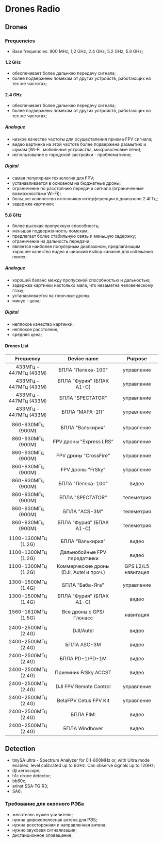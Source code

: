# Drones Radio

## Drones

### Frequencies

- Base frequencies: 900 MHz, 1,2 GHz, 2.4 GHz, 5.2 GHz, 5.8 GHz;

#### 1.2 GHz

- обеспечивает более дальнюю передачу сигнала;
- более подвержены помехам от других устройств, работающих на тех же частотах;

#### 2.4 GHz

- обеспечивает более дальнюю передачу сигнала;
- более подвержены помехам от других устройств, работающих на тех же частотах;

##### Analogue

- низкое качестве частоты для осуществления приема FPV сигнала;
- видео картинка на этой частоте более подвержена размытию и шумам (Wi-Fi, мобильные устройства, микроволновые печи);
- использование в городской застройки - проблематично;

##### Digital

- самая популярная технология для FPV; 
- устанавливается в основном на бюджетные дроны;
- ограничение по расстоянию передачи сигнала (ограниченные возможностями Wi-Fi); 
- большое количество источников интерференции в диапазоне 2.4ГГц;
- задержка картинки;

#### 5.8 GHz

- более высокая пропускную способность;
- меньшая подверженность помехам;
- предлагает более стабильную связь и меньшую задержку;
- ограничение на дальность передачи;
- является наиболее популярным диапазоном, предлагающим хорошее качество видео и широкий выбор каналов для избежания помех;

##### Analogue

- хороший баланс между пропускной способностью и дальностью; 
- задержка картинки настолько мала, что незаметна человеческому глазу; 
- устанавливается на гоночные дроны;
- минус - цена;

##### Digital

- неплохое качество картинки;
- неплохое расстояние;
- средняя цена;

#### Drones List

|     **Frequency**      |             **Device name**              |     **Purpose**     |
|:----------------------:|:----------------------------------------:|:-------------------:|
| 433МГц - 447МГц (433M) |            БПЛА "Лелека-100"             |     управление      |
| 433МГц - 447МГц (433M) |         БПЛА "Фурия" (БПАК А1-С)         |     управление      |
| 433МГц - 447МГц (433M) |             БПЛА "SPECTATOR"             |     управление      |
| 433МГц - 447МГц (433M) |              БПЛА "МАРА-2П"              |     управление      |
|                        |                                          |                     |
|   860-930МГц (900M)    |             БПЛА "Валькирия"             |     управление      |
|   860-930МГц (900M)    |         FPV дроны "Express LRS"          |     управление      |
|   860-930МГц (900M)    |          FPV дроны "CrossFire"           |     управление      |
|   860-930МГц (900M)    |            FPV дроны "FrSky"             |     управление      |
|   860-930МГц (900M)    |            БПЛА "Лелека-100"             |        видео        |
|   860-930МГц (900M)    |             БПЛА "SPECTATOR"             |     телеметрия      |
|   860-930МГц (900M)    |              БПЛА "ACS-3M"               |     телеметрия      |
|   860-930МГц (900M)    |         БПЛА "Фурия" (БПАК А1-С)         |     телеметрия      |
|                        |                                          |                     |
|  1100-1300МГц (1.2G)   |             БПЛА "Валькирия"             |        видео        |
|  1100-1300МГц (1.2G)   |       Дальнобойные FPV передатчики       |        видео        |
|  1100-1300МГц (1.2G)   | Коммерческие дроны (DJI, Autel и проч.)  | GPS L2/L5 навигация |
|                        |                                          |                     |
|  1300-1500МГц (1.4G)   |             БПЛА "Баба-Яга"              |     управление      |
|  1300-1500МГц (1.4G)   |         БПЛА "Фурия" (БПАК А1-С)         |        видео        |
|                        |                                          |                     |
|  1560-1610МГц (1.5G)   |         Все дроны с GPS/Глонасс          |      навигация      |
|                        |                                          |                     |
|  2400-2500МГц (2.4G)   |                DJI/Autel                 |        видео        |
|  2400-2500МГц (2.4G)   |               БПЛА ASC-3M                |        видео        |
|  2400-2500МГц (2.4G)   |             БПЛА PD-1/PD-1M              |        видео        |
|  2400-2500МГц (2.4G)   |           Приемник FrSky ACCST           |        видео        |
|  2400-2500МГц (2.4G)   |          DJI FPV Remote Control          |     управление      |
|  2400-2500МГц (2.4G)   |          BetaFPV Cetus FPV Kit           |     управление      |
|  2400-2500МГц (2.4G)   |                БПЛА FIMI                 |        видео        |
|  2400-2500МГц (2.4G)   |              БПЛА Windhover              |        видео        |

## Detection

- tinySA ultra - Spectrum Analyzer for 0.1-800MHz or, with Ultra mode enabled, level calibrated up to 6GHz. Can observe signals up to 12GHz;
- dji aeroscope;
- h1c drone detector;
- bb60c;
- arinst SSA-TG R3;
- SA6;

### Требование для окопного РЭБа

* желателнь нужен усилитель;
* нужна широкополосная антена для РЭБ; 
* нужна всесторонняя и направленная антена;
* нужно звуковая сигнализация;
* дистанционное оповещение;
